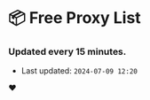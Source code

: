 # :package: Free Proxy List
### Updated every 15 minutes.

- Last updated: `2024-07-09 12:20`

:heart:

